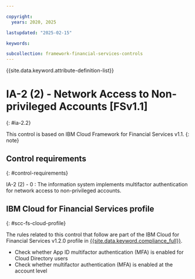 ```yaml
---

copyright:
  years: 2020, 2025

lastupdated: "2025-02-15"

keywords:

subcollection: framework-financial-services-controls
---
```


{{site.data.keyword.attribute-definition-list}}

               
# IA-2 (2) - Network Access to Non-privileged Accounts [FSv1.1]
{: #ia-2.2}

This control is based on IBM Cloud Framework for Financial Services v1.1.
{: note}


## Control requirements
{: #control-requirements}

IA-2 (2) - 0
    : The information system implements multifactor authentication for network access to non-privileged accounts.

## IBM Cloud for Financial Services profile
{: #scc-fs-cloud-profile}

The rules related to this control that follow are part of the IBM Cloud for Financial Services v1.2.0 profile in [{{site.data.keyword.compliance_full}}](/docs/security-compliance?topic=security-compliance-getting-started).

- Check whether App ID multifactor authentication (MFA) is enabled for Cloud Directory users 
- Check whether multifactor authentication (MFA) is enabled at the account level





